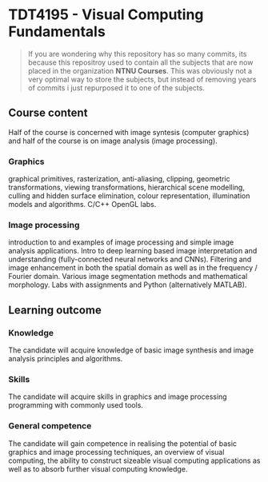 # TDT4195 - Visual Computing Fundamentals

> If you are wondering why this repository has so many commits, its because this repositroy used to contain all the subjects that are now placed in the organization **NTNU Courses**. This was obviously not a very optimal way to store the subjects, but instead of removing years of commits i just repurposed it to one of the subjects.

## Course content
Half of the course is concerned with image syntesis (computer graphics) and half of the course is on image analysis (image processing).

### Graphics
graphical primitives, rasterization, anti-aliasing, clipping, geometric transformations, viewing transformations, hierarchical scene modelling, culling and hidden surface elimination, colour representation, illumination models and algorithms. C/C++ OpenGL labs.

### Image processing
introduction to and examples of image processing and simple image analysis applications. Intro to deep learning based image interpretation and understanding (fully-connected neural networks and CNNs). Filtering and image enhancement in both the spatial domain as well as in the frequency / Fourier domain. Various image segmentation methods and mathematical morphology. Labs with assignments and Python (alternatively MATLAB).


## Learning outcome
### Knowledge
The candidate will acquire knowledge of basic image synthesis and image analysis principles and algorithms.

### Skills
The candidate will acquire skills in graphics and image processing programming with commonly used tools.

### General competence
The candidate will gain competence in realising the potential of basic graphics and image processing techniques, an overview of visual computing, the ability to construct sizeable visual computing applications as well as to absorb further visual computing knowledge.
